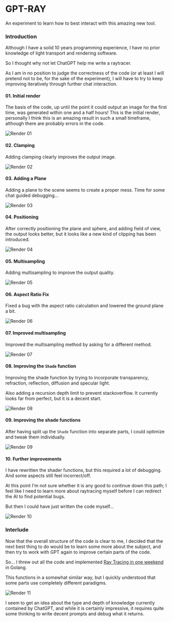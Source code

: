 # GPT-RAY

An experiment to learn how to best interact with this amazing new tool.

### Introduction

Although I have a solid 10 years programming experience, I have no prior knowledge of light transport and rendering software. 

So I thought why not let ChatGPT help me write a raytracer.

As I am in no position to judge the correctness of the code (or at least I will pretend not to be, for the sake of the experiment), I will have to try to keep improving iteratively through further chat interaction.

#### 01. Initial render

The basis of the code, up until the point it could output an image for the first time, was generated within one and a half hours!
This is the initial render, personally I think this is an amazing result in such a small timeframe, although there are probably errors in the code.

![Render 01](renders/01.png)

#### 02. Clamping

Adding clamping clearly improves the output image.

![Render 02](renders/02.png)

#### 03. Adding a Plane

Adding a plane to the scene seems to create a proper mess. Time for some chat guided debugging...

![Render 03](renders/03.png)

#### 04. Positioning

After correctly positioning the plane and sphere, and adding field of view, the output looks better, but it looks like a new kind of clipping has been introduced.

![Render 04](renders/04.png)

#### 05. Multisampling

Adding multisampling to improve the output quality.

![Render 05](renders/05.png)

#### 06. Aspect Ratio Fix

Fixed a bug with the aspect ratio calculation and lowered the ground plane a bit.

![Render 06](renders/06.png)

#### 07. Improved multisampling

Improved the multisampling method by asking for a different method.

![Render 07](renders/07.png)

#### 08. Improving the `Shade` function

Improving the shade function by trying to incorporate transparency, refraction, reflection, diffusion and specular light.

Also adding a recursion depth limit to prevent stackoverflow. It currently looks far from perfect, but it is a decent start.

![Render 08](renders/08.png)

#### 09. Improving the shade functions

After having split up the `Shade` function into separate parts, I could optimize and tweak them individually.

![Render 09](renders/09.png)

#### 10. Further improvements

I have rewritten the shader functions, but this required a lot of debugging. And some aspects still feel incorrect/off.

At this point I'm not sure whether it is any good to continue down this path; I feel like I need to learn more about raytracing myself before I can redirect the AI to find potential bugs.

But then I could have just written the code myself...

![Render 10](renders/10.png)

### Interlude

Now that the overall structure of the code is clear to me, I decided that the next best thing to do would be to learn some more about the subject, and then try to work with GPT again to improve certain parts of the code.

So... I threw out all the code and implemented [Ray Tracing in one weekend](https://raytracing.github.io/books/RayTracingInOneWeekend.html) in Golang.

This functions in a somewhat similar way, but I quickly understood that some parts use completely different paradigms.

![Render 11](renders/11.png)

I seem to get an idea about the type and depth of knowledge currently contained by ChatGPT, and while it is certainly impressive, it requires quite some thinking to write decent prompts and debug what it returns.
